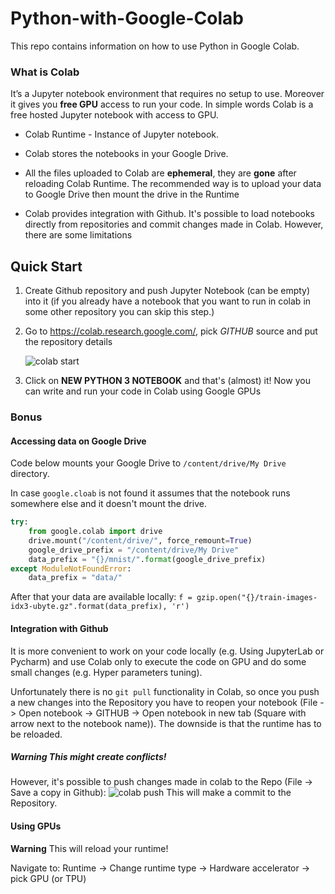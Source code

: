 # Python-with-Google-Colab
This repo contains information on how to use Python in Google Colab.




 

### What is Colab
It’s a Jupyter notebook environment that requires no setup to use.
Moreover it gives you **free GPU** access to run your code. 
In simple words Colab is a free hosted Jupyter notebook with access to GPU.
 
* Colab Runtime - Instance of Jupyter notebook.  

* Colab stores the notebooks in your Google Drive.  

* All the files uploaded to Colab are **ephemeral**, they are **gone** after reloading Colab Runtime. 
    The recommended way is to upload your data to Google Drive then mount the drive in the Runtime  
    
* Colab provides integration with Github. It's possible to load notebooks directly from repositories 
and commit changes made in Colab. However, there are some limitations  

##  Quick Start

1. Create Github repository and push Jupyter Notebook (can be empty) into it 
(if you already have a notebook that you want to run in colab in some other repository you can skip this step.)

2. Go to <https://colab.research.google.com/>, pick *GITHUB* source and put the repository details

    ![colab start](pictures/colab_github_load.png)

3. Click on **NEW PYTHON 3 NOTEBOOK** and that's (almost) it! Now you can write and run your code in Colab using Google GPUs

### Bonus
#### Accessing data on Google Drive
Code below mounts your Google Drive to 
`/content/drive/My Drive` directory.

In case `google.cloab` is not found it assumes that the notebook runs somewhere else and it doesn't mount the drive.
```python
try:
    from google.colab import drive
    drive.mount("/content/drive/", force_remount=True)
    google_drive_prefix = "/content/drive/My Drive"
    data_prefix = "{}/mnist/".format(google_drive_prefix)
except ModuleNotFoundError: 
    data_prefix = "data/"
```

After that your data are available locally:
`f = gzip.open("{}/train-images-idx3-ubyte.gz".format(data_prefix), 'r')`

#### Integration with Github

It is more convenient to work on your code locally (e.g. Using JupyterLab or Pycharm) and use Colab only to
execute the code on GPU and do some small changes (e.g. Hyper parameters tuning).

Unfortunately there is no `git pull` functionality in Colab, so once you push a new changes into the Repository
you have to reopen your notebook (File -> Open notebook -> GITHUB -> Open notebook in new tab (Square with arrow next to the notebook name)).
The downside is that the runtime has to be reloaded.



##### Warning This might create conflicts! 
 
However, it's possible to push changes made in colab to the Repo (File -> Save a copy in Github):
![colab push](pictures/colab_push.png)
This will make a commit to the Repository.

#### Using GPUs
**Warning** This will reload your runtime!

Navigate to: Runtime -> Change runtime type -> Hardware accelerator -> pick GPU (or TPU) 

